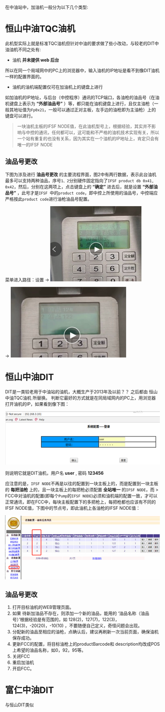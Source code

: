 在中油站中，加油机一般分为以下几个类型:
# 恒山中油TQC油机

此机型实际上就是标准TQC油机但针对中油的要求做了些小改动，与较老的DIT中油油机不同之处有:
- 油机 **并未提供 web 后台**

所以在同一个局域网中的PC上的浏览器中，输入油机的IP地址是看不到像DIT油机一样的配置界面的。
- 油机的油机端配置仅可在加油机上的键盘上进行

如加油机的IP地址，与后台（中控程序）通讯的TCP端口，各油枪的油品号（在油机键盘上表示为 **“外部油品号”** ）等，都只能在油机键盘上进行，且仅主油枪（一般其地址值为`Fp0x21`，一般可以通过正对主板，左手边的油枪即为主油枪）上的键盘可以进行。


> 一块油机主板的IFSF NODE值，在此油机型号上，根据经验，其实并不影响与中控的通讯，任何都可以，这可能和不严格的油机技术实现有关，所以一个站有重复的也没有关系，因为其实在一个油机的IP地址上，肯定只会有唯一的IFSF NODE

## 油品号更改

下图为涉及进行 **油品号更改** 的主要流程界面，图2中有两行数据，表示此台油机最多可以支持两种油品，序号`1、2`分别硬件固定指向了`IFSF product db 0x41, 0x42`，然后，分别在这两项上，点击键盘上的 **“确定”** 进去后，就是设置 **“外部油品号”** ，此号才是`IFSF `中的`product code`，即中控上所使用的油品号，中控端应严格按此`product code`进行油枪油品号配置。

菜单进入路径：设置 -> ![输入图片说明](../images/image.png)  

->  ![输入图片说明](../images/config_dit_pump2.png)



# 恒山中油DIT
DIT是一类较老用于中油站的油机，大概生产于2013年及以前？？ 之后都由 恒山中油TQC油机 所替换。
判断它最好的方式就是在同局域网内的PC上，用浏览器打开油机的IP，如果看到像下图：

![输入图片说明](../images/ditpump_config_pumpwebconfig.png) 

则说明它就是DIT油机，用户名 **user** , 密码 **123456** 

应注意的是，`IFSF NODE`不再是以往的配置到一块主板上的，而是配置到一块主板的 **每把油枪** 上的，且一块主板上的每把枪必须配置 **全站唯一** 的`IFSF NODE`，而 > FCC中对油机的配置(即每个`Pump`的`IFSF NODE`)必须和油机端的配置一致，才可以正常通讯，即在FCC中，每块主板配置下的多把枪上，每把枪都也应该有不同的IFSF NODE值，下图中的节点号，即此油机上各油枪的IFSF NODE值：
 
![输入图片说明](../images/ditpump_config_check_nodevalue.png)

## 油品号更改
1. 打开目标油机的WEB管理页面。   
2. 如果 待新加油品不存在，则添加一个新的油品，能用的 ‘油品名称（油品号）’根据经验是有范围的，如 128(2)，127(7)，122(3)，124(3)，-20(20)，-10(10) ，不要随便自己定义，奇怪问题会出现。     
3. 分配新的油品至相应的油枪，点确认后，建议再刷新一次当前页面，确保油机保存成功。
4. 更新FCC的配置，将目标油枪上的productBarcode和 description均改成POS上希望的油品名称，如0，92，95等。    
5. 关闭FCC    
6. 重启加油机    
7. 开启FCC。

# 富仁中油DIT
与恒山DIT类似
 
